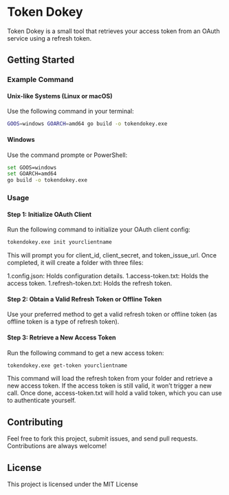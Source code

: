 # Token Dokey

Token Dokey is a small tool that retrieves your access token from an OAuth service using a refresh token.

## Getting Started

### Example Command

#### Unix-like Systems (Linux or macOS)
Use the following command in your terminal:
```sh
GOOS=windows GOARCH=amd64 go build -o tokendokey.exe
```
#### Windows
Use the command prompte or PowerShell:
```sh
set GOOS=windows
set GOARCH=amd64
go build -o tokendokey.exe
```

### Usage
#### Step 1: Initialize OAuth Client
Run the following command to initialize your OAuth client config:
```sh
tokendokey.exe init yourclientname
```

This will prompt you for client_id, client_secret, and token_issue_url. Once completed, it will create a folder with three files:

1.config.json: Holds configuration details.
1.access-token.txt: Holds the access token.
1.refresh-token.txt: Holds the refresh token.

#### Step 2: Obtain a Valid Refresh Token or Offline Token
Use your preferred method to get a valid refresh token or offline token (as offline token is a type of refresh token).

#### Step 3: Retrieve a New Access Token
Run the following command to get a new access token:
```sh
tokendokey.exe get-token yourclientname
```
This command will load the refresh token from your folder and retrieve a new access token. If the access token is still valid, it won’t trigger a new call. Once done, access-token.txt will hold a valid token, which you can use to authenticate yourself.

## Contributing
Feel free to fork this project, submit issues, and send pull requests. Contributions are always welcome!

## License
This project is licensed under the MIT License